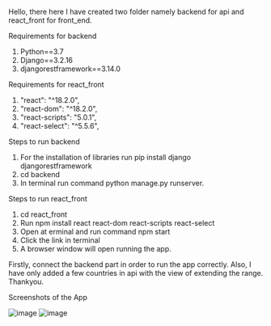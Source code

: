 Hello, there here I have created two folder namely backend for api and react_front for front_end.

Requirements for backend
1. Python==3.7
2. Django==3.2.16
3. djangorestframework==3.14.0

Requirements for react_front

1. "react": "^18.2.0",
2. "react-dom": "^18.2.0",
3. "react-scripts": "5.0.1",
4. "react-select": "^5.5.6",

Steps to run backend
1. For the installation of libraries run pip install django djangorestframework
2. cd backend
3. In terminal run command python manage.py runserver.

Steps to run react_front
1. cd react_front
2. Run npm install react react-dom react-scripts react-select 
3. Open at erminal and run command npm start
4. Click the link in terminal
5. A browser window will open running the app.

Firstly, connect the backend part in order to run the app correctly.
Also, I have only added a few countries in api with the view of extending the range.
Thankyou.

Screenshots of the App

![image](https://user-images.githubusercontent.com/89559647/198254775-f2b252ef-a15a-46a8-ba28-53071b616ebf.png)
![image](https://user-images.githubusercontent.com/89559647/198254982-413182c1-a60c-4527-9128-cb5de6f2ce8a.png)

